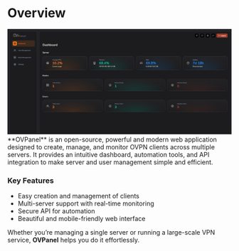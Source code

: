 # Overview
<div align="center">
	<img src="assets/screenshot1.png" alt="ov panel">
</div>
**OVPanel** is an open-source, powerful and modern web application designed to create, manage, and monitor OVPN clients across multiple servers.  
It provides an intuitive dashboard, automation tools, and API integration to make server and user management simple and efficient.

### Key Features
- Easy creation and management of clients  
- Multi-server support with real-time monitoring  
- Secure API for automation  
- Beautiful and mobile-friendly web interface  

Whether you’re managing a single server or running a large-scale VPN service, **OVPanel** helps you do it effortlessly.
